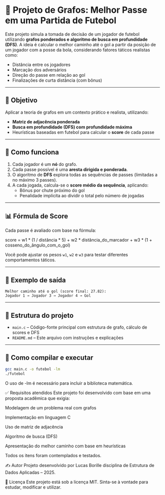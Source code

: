 # 🔁 Projeto de Grafos: Melhor Passe em uma Partida de Futebol

Este projeto simula a tomada de decisão de um jogador de futebol utilizando **grafos ponderados e algoritmo de busca em profundidade (DFS)**. A ideia é calcular o melhor caminho até o gol a partir da posição de um jogador com a posse da bola, considerando fatores táticos realistas como:

- Distância entre os jogadores
- Marcação dos adversários
- Direção do passe em relação ao gol
- Finalizações de curta distância (com bônus)

---

## 🎯 Objetivo

Aplicar a teoria de grafos em um contexto prático e realista, utilizando:

- **Matriz de adjacência ponderada**
- **Busca em profundidade (DFS) com profundidade máxima**
- Heurísticas baseadas em futebol para calcular o **score** de cada passe

---

## 🧠 Como funciona

1. Cada jogador é um **nó** do grafo.
2. Cada passe possível é uma **aresta dirigida e ponderada**.
3. O algoritmo de **DFS** explora todas as sequências de passes (limitadas a no máximo 3 passes).
4. A cada jogada, calcula-se o **score médio da sequência**, aplicando:
   - Bônus por chute próximo do gol
   - Penalidade implícita ao dividir o total pelo número de jogadas

---

## 📊 Fórmula de Score

Cada passe é avaliado com base na fórmula:

score = w1 * (1 / distância * 5) + w2 * distância_do_marcador + w3 * (1 + cosseno_do_ângulo_com_o_gol)

Você pode ajustar os pesos `w1`, `w2` e `w3` para testar diferentes comportamentos táticos.

---

## 🏁 Exemplo de saída
```
Melhor caminho até o gol (score final: 27.82):
Jogador 1 → Jogador 3 → Jogador 4 → Gol
```
---

## 📂 Estrutura do projeto

- `main.c` – Código-fonte principal com estrutura de grafo, cálculo de scores e DFS
- `README.md` – Este arquivo com instruções e explicações

---

## 🧪 Como compilar e executar

```bash
gcc main.c -o futebol -lm
./futebol
```
O uso de -lm é necessário para incluir a biblioteca matemática.

✅ Requisitos atendidos
Este projeto foi desenvolvido com base em uma proposta acadêmica que exigia:

Modelagem de um problema real com grafos

Implementação em linguagem C

Uso de matriz de adjacência

Algoritmo de busca (DFS)

Apresentação do melhor caminho com base em heurísticas

Todos os itens foram contemplados e testados.

✍️ Autor
Projeto desenvolvido por Lucas Borille disciplina de Estrutura de Dados Aplicadas – 2025.

📄 Licença
Este projeto está sob a licença MIT. Sinta-se à vontade para estudar, modificar e utilizar.
